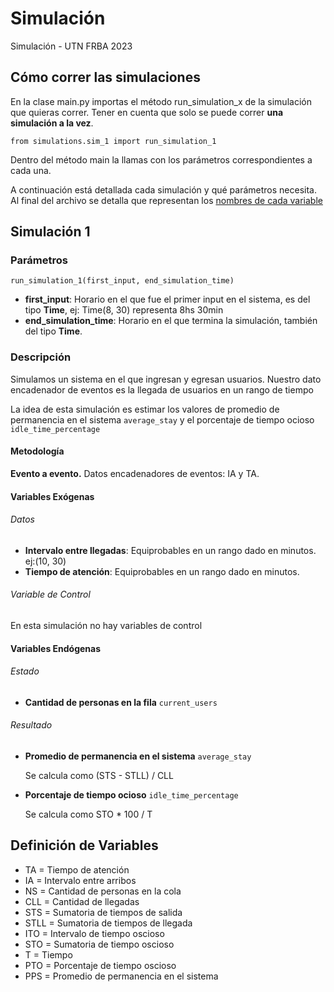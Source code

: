 # Simulación

Simulación - UTN FRBA 2023

## Cómo correr las simulaciones

En la clase main.py importas el método run_simulation_x de la simulación que quieras correr. 
Tener en cuenta que solo se puede correr **una simulación a la vez**.

``
from simulations.sim_1 import run_simulation_1
``

Dentro del método main la llamas con los parámetros correspondientes a cada una.

A continuación está detallada cada simulación y qué parámetros necesita.
Al final del archivo se detalla que representan los [nombres de cada variable]

## Simulación 1
### Parámetros
``
run_simulation_1(first_input, end_simulation_time)
``

- **first_input**: Horario en el que fue el primer input en el sistema, es del tipo **Time**, ej: Time(8, 30) representa 8hs 30min
- **end_simulation_time**: Horario en el que termina la simulación, también del tipo **Time**.

### Descripción
Simulamos un sistema en el que ingresan y egresan usuarios.
Nuestro dato encadenador de eventos es la llegada de usuarios en un rango de tiempo

La idea de esta simulación es estimar los valores de promedio de permanencia en el sistema ``average_stay`` y el porcentaje de tiempo ocioso ``idle_time_percentage``

#### Metodología
**Evento a evento.**
Datos encadenadores de eventos: IA y TA.

#### Variables Exógenas
###### Datos
- **Intervalo entre llegadas**: Equiprobables en un rango dado en minutos. ej:(10, 30)
- **Tiempo de atención**: Equiprobables en un rango dado en minutos.

###### Variable de Control
En esta simulación no hay variables de control 
 
#### Variables Endógenas
###### Estado
- **Cantidad de personas en la fila** ``current_users``  


###### Resultado
- **Promedio de permanencia en el sistema** ``average_stay`` 

    Se calcula como (STS - STLL) / CLL


- **Porcentaje de tiempo ocioso** ``idle_time_percentage``

    Se calcula como STO * 100 / T 


## Definición de Variables

- TA = Tiempo de atención
- IA = Intervalo entre arribos
- NS = Cantidad de personas en la cola
- CLL = Cantidad de llegadas
- STS = Sumatoria de tiempos de salida
- STLL = Sumatoria de tiempos de llegada
- ITO = Intervalo de tiempo oscioso
- STO = Sumatoria de tiempo oscioso
- T = Tiempo
- PTO = Porcentaje de tiempo oscioso
- PPS = Promedio de permanencia en el sistema

[nombres de cada variable]: https://github.com/celesfchallen/simulacion#definici%C3%B3n-de-variables